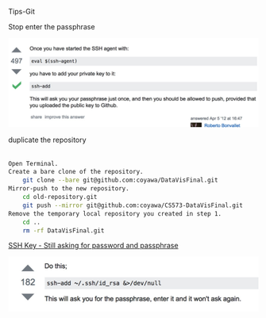 Tips-Git

Stop enter the passphrase

![Pasted Graphic.tiff](resources/0B04E82755A2F8BB7CB9C7FD67159A21.jpg)

[](https://help.github.com/articles/duplicating-a-repository)

[](https://help.github.com/articles/duplicating-a-repository)

duplicate the repository

```sh

Open Terminal.
Create a bare clone of the repository.
	git clone --bare git@github.com:coyawa/DataVisFinal.git
Mirror-push to the new repository.
	cd old-repository.git
	git push --mirror git@github.com:coyawa/CS573-DataVisFinal.git
Remove the temporary local repository you created in step 1.
	cd ..
	rm -rf DataVisFinal.git
```

[SSH Key - Still asking for password and passphrase](http://stackoverflow.com/questions/21095054/ssh-key-still-asking-for-password-and-passphrase)

![Pasted Graphic\_1.tiff](resources/ABCE8F1F46819F674612778C1F33B3D1.jpg)
